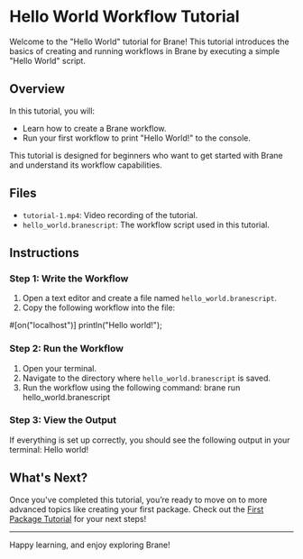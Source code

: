 # Hello World Workflow Tutorial

Welcome to the "Hello World" tutorial for Brane! This tutorial introduces the basics of creating and running workflows in Brane by executing a simple "Hello World" script.

## Overview

In this tutorial, you will:
- Learn how to create a Brane workflow.
- Run your first workflow to print "Hello World!" to the console.

This tutorial is designed for beginners who want to get started with Brane and understand its workflow capabilities.

## Files

- `tutorial-1.mp4`: Video recording of the tutorial.
- `hello_world.branescript`: The workflow script used in this tutorial.

## Instructions

### Step 1: Write the Workflow
1. Open a text editor and create a file named `hello_world.branescript`.
2. Copy the following workflow into the file:

#[on("localhost")]
println("Hello world!");

### Step 2: Run the Workflow
1. Open your terminal.
2. Navigate to the directory where `hello_world.branescript` is saved.
3. Run the workflow using the following command:
brane run hello_world.branescript

### Step 3: View the Output
If everything is set up correctly, you should see the following output in your terminal:
Hello world!

## What's Next?

Once you've completed this tutorial, you’re ready to move on to more advanced topics like creating your first package. Check out the [First Package Tutorial](../02-first-package/README.md) for your next steps!

---

Happy learning, and enjoy exploring Brane!

